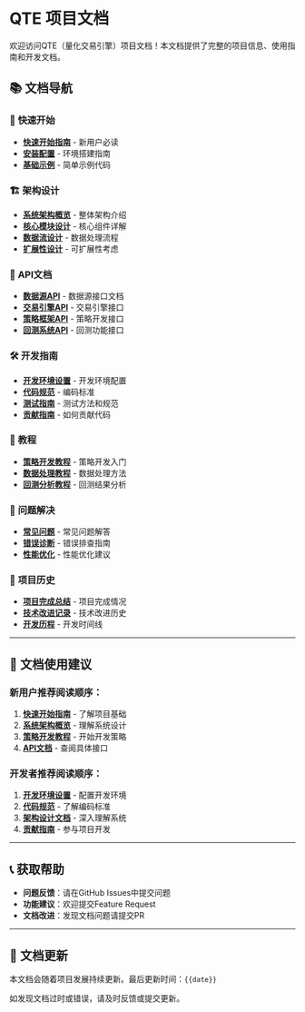 # QTE 项目文档

欢迎访问QTE（量化交易引擎）项目文档！本文档提供了完整的项目信息、使用指南和开发文档。

## 📚 **文档导航**

### 🚀 **快速开始**
- [**快速开始指南**](getting-started/README.md) - 新用户必读
- [**安装配置**](getting-started/installation.md) - 环境搭建指南
- [**基础示例**](getting-started/basic-examples.md) - 简单示例代码

### 🏗️ **架构设计**
- [**系统架构概览**](architecture/README.md) - 整体架构介绍
- [**核心模块设计**](architecture/core-modules.md) - 核心组件详解
- [**数据流设计**](architecture/data-flow.md) - 数据处理流程
- [**扩展性设计**](architecture/extensibility.md) - 可扩展性考虑

### 📖 **API文档**
- [**数据源API**](api/data-sources.md) - 数据源接口文档
- [**交易引擎API**](api/trading-engine.md) - 交易引擎接口
- [**策略框架API**](api/strategy-framework.md) - 策略开发接口
- [**回测系统API**](api/backtesting.md) - 回测功能接口

### 🛠️ **开发指南**
- [**开发环境设置**](development/setup.md) - 开发环境配置
- [**代码规范**](development/coding-standards.md) - 编码标准
- [**测试指南**](development/testing.md) - 测试方法和规范
- [**贡献指南**](development/contributing.md) - 如何贡献代码

### 📖 **教程**
- [**策略开发教程**](tutorials/strategy-development.md) - 策略开发入门
- [**数据处理教程**](tutorials/data-processing.md) - 数据处理方法
- [**回测分析教程**](tutorials/backtesting-analysis.md) - 回测结果分析

### 🔧 **问题解决**
- [**常见问题**](troubleshooting/faq.md) - 常见问题解答
- [**错误诊断**](troubleshooting/error-diagnosis.md) - 错误排查指南
- [**性能优化**](troubleshooting/performance.md) - 性能优化建议

### 📜 **项目历史**
- [**项目完成总结**](project-history/completion-summary.md) - 项目完成情况
- [**技术改进记录**](project-history/improvements.md) - 技术改进历史
- [**开发历程**](project-history/development-timeline.md) - 开发时间线

---

## 🎯 **文档使用建议**

### 新用户推荐阅读顺序：
1. **[快速开始指南](getting-started/README.md)** - 了解项目基础
2. **[系统架构概览](architecture/README.md)** - 理解系统设计
3. **[策略开发教程](tutorials/strategy-development.md)** - 开始开发策略
4. **[API文档](api/)** - 查阅具体接口

### 开发者推荐阅读顺序：
1. **[开发环境设置](development/setup.md)** - 配置开发环境
2. **[代码规范](development/coding-standards.md)** - 了解编码标准
3. **[架构设计文档](architecture/)** - 深入理解系统
4. **[贡献指南](development/contributing.md)** - 参与项目开发

---

## 📞 **获取帮助**

- **问题反馈**：请在GitHub Issues中提交问题
- **功能建议**：欢迎提交Feature Request
- **文档改进**：发现文档问题请提交PR

---

## 🔄 **文档更新**

本文档会随着项目发展持续更新。最后更新时间：`{{date}}`

如发现文档过时或错误，请及时反馈或提交更新。 